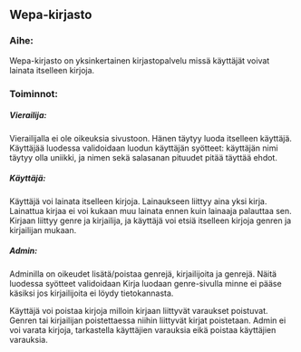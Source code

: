 <h2>Wepa-kirjasto</h2>

<h3>Aihe:</h3>
Wepa-kirjasto on yksinkertainen kirjastopalvelu missä käyttäjät voivat lainata itselleen kirjoja.

<h3>Toiminnot:</h3>
<h5>Vierailija:</h5>
Vierailijalla ei ole oikeuksia sivustoon. Hänen täytyy luoda itselleen käyttäjä. Käyttäjää luodessa validoidaan luodun käyttäjän
syötteet: käyttäjän nimi täytyy olla uniikki, ja nimen sekä salasanan pituudet pitää täyttää ehdot.

<h5>Käyttäjä:</h5>
Käyttäjä voi lainata itselleen kirjoja. Lainaukseen liittyy aina yksi kirja. Lainattua kirjaa ei voi kukaan muu lainata ennen
kuin lainaaja palauttaa sen. Kirjaan liittyy genre ja kirjailija, ja käyttäjä voi etsiä itselleen kirjoja genren ja kirjailijan
mukaan.

<h5>Admin:</h5>
Adminilla on oikeudet lisätä/poistaa genrejä, kirjailijoita ja genrejä. Näitä luodessa syötteet validoidaan
Kirja luodaan genre-sivulla minne ei pääse käsiksi jos kirjailijoita ei löydy tietokannasta.

Käyttäjä voi poistaa kirjoja milloin kirjaan liittyvät varaukset poistuvat. Genren tai kirjailijan poistettaessa 
niihin liittyvät kirjat poistetaan. Admin ei voi varata kirjoja, tarkastella käyttäjien varauksia eikä poistaa käyttäjien
varauksia.

